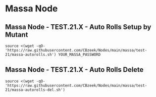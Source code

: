 #  Massa Node

## Massa Node - TEST.21.X - Auto Rolls Setup by Mutant
```
source <(wget -qO- 'https://raw.githubusercontent.com/CBzeek/Nodes/main/massa/test-21/massa-autorolls.sh') YOUR_MASSA_PASSWORD
```

## Massa Node - TEST.21.X - Auto Rolls Delete
```
source <(wget -qO- 'https://raw.githubusercontent.com/CBzeek/Nodes/main/massa/test-21/massa-autorolls-del.sh')
```
